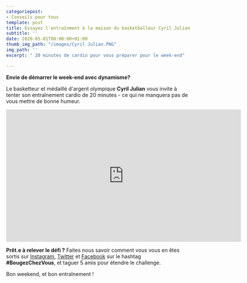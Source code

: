 ```yaml
---
categoriepost:
- Conseils pour tous
template: post
title: Essayez l'entraînment à la maison du basketballeur Cyril Julian
subtitle: ''
date: 2020-05-01T00:00:00+01:00
thumb_img_path: "/images/Cyril Julian.PNG"
img_path: ''
excerpt: " 20 minutes de cardio pour vous préparer pour le week-end"

---
```

**Envie de démarrer le week-end avec dynamisme?**

Le basketteur et médaillé d'argent olympique **Cyril Julian** vous invite à tenter son entraînement cardio de 20 minutes - ce qui ne manquera pas de vous mettre de bonne humeur.

<body> <iframe src="https://player.vimeo.com/video/413925872" width="640" height="360" frameborder="0" allow="autoplay; fullscreen" allowfullscreen></iframe> </body>

**Prêt.e à relever le défi ?** Faites nous savoir comment vous vous en êtes sortis sur [Instagram](https://www.instagram.com/sports.gouv/?hl=en), [Twitter](https://twitter.com/sports_gouv?lang=en) et [Facebook](https://www.facebook.com/sports.gouv.fr) sur le hashtag **#BougezChezVous**, et taguer 5 amis pour étendre le challenge.

Bon weekend, et bon entraînement !